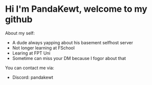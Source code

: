 # Hi I'm PandaKewt, welcome to my github
About my self:
- A dude always yapping about his basement selfhost server
- Not longer learning at FSchool
- Learing at FPT Uni
- Sometime can miss your DM because I fogor about that

You can contact me via:
- Discord: pandakewt
